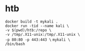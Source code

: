 # htb

`docker build -t mykali .` <br>
`docker run -tid --name kali \` <br>
    `-v $(pwd)/htb:/repo \` <br>
    `-v /tmp/.X11-unix:/tmp/.X11-unix \` <br>
    `-p 80:80 -p 443:443 \`
    `mykali \` <br>
    `/bin/bash` <br><br>
